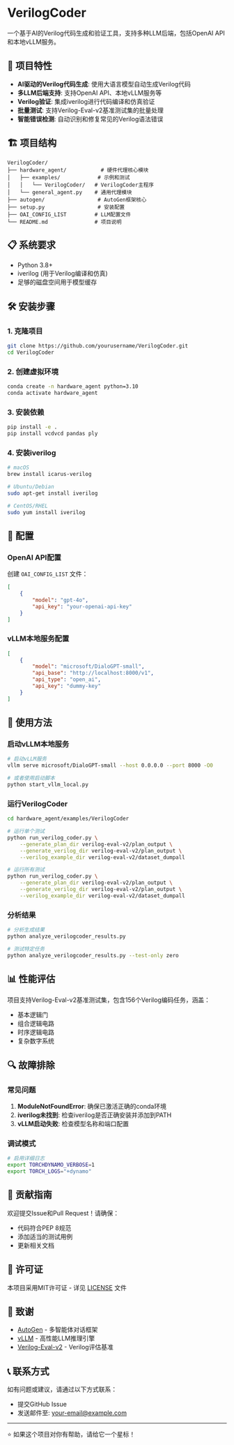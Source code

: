 # VerilogCoder

一个基于AI的Verilog代码生成和验证工具，支持多种LLM后端，包括OpenAI API和本地vLLM服务。

## 🚀 项目特性

- **AI驱动的Verilog代码生成**: 使用大语言模型自动生成Verilog代码
- **多LLM后端支持**: 支持OpenAI API、本地vLLM服务等
- **Verilog验证**: 集成iverilog进行代码编译和仿真验证
- **批量测试**: 支持Verilog-Eval-v2基准测试集的批量处理
- **智能错误检测**: 自动识别和修复常见的Verilog语法错误

## 🏗️ 项目结构

```
VerilogCoder/
├── hardware_agent/           # 硬件代理核心模块
│   ├── examples/            # 示例和测试
│   │   └── VerilogCoder/   # VerilogCoder主程序
│   └── general_agent.py    # 通用代理模块
├── autogen/                 # AutoGen框架核心
├── setup.py                 # 安装配置
├── OAI_CONFIG_LIST         # LLM配置文件
└── README.md               # 项目说明
```

## 📋 系统要求

- Python 3.8+
- iverilog (用于Verilog编译和仿真)
- 足够的磁盘空间用于模型缓存

## 🛠️ 安装步骤

### 1. 克隆项目
```bash
git clone https://github.com/yourusername/VerilogCoder.git
cd VerilogCoder
```

### 2. 创建虚拟环境
```bash
conda create -n hardware_agent python=3.10
conda activate hardware_agent
```

### 3. 安装依赖
```bash
pip install -e .
pip install vcdvcd pandas ply
```

### 4. 安装iverilog
```bash
# macOS
brew install icarus-verilog

# Ubuntu/Debian
sudo apt-get install iverilog

# CentOS/RHEL
sudo yum install iverilog
```

## 🔧 配置

### OpenAI API配置
创建 `OAI_CONFIG_LIST` 文件：
```json
[
    {
        "model": "gpt-4o",
        "api_key": "your-openai-api-key"
    }
]
```

### vLLM本地服务配置
```json
[
    {
        "model": "microsoft/DialoGPT-small",
        "api_base": "http://localhost:8000/v1",
        "api_type": "open_ai",
        "api_key": "dummy-key"
    }
]
```

## 🚀 使用方法

### 启动vLLM本地服务
```bash
# 启动vLLM服务
vllm serve microsoft/DialoGPT-small --host 0.0.0.0 --port 8000 -O0

# 或者使用启动脚本
python start_vllm_local.py
```

### 运行VerilogCoder
```bash
cd hardware_agent/examples/VerilogCoder

# 运行单个测试
python run_verilog_coder.py \
    --generate_plan_dir verilog-eval-v2/plan_output \
    --generate_verilog_dir verilog-eval-v2/plan_output \
    --verilog_example_dir verilog-eval-v2/dataset_dumpall

# 运行所有测试
python run_verilog_coder.py \
    --generate_plan_dir verilog-eval-v2/plan_output \
    --generate_verilog_dir verilog-eval-v2/plan_output \
    --verilog_example_dir verilog-eval-v2/dataset_dumpall
```

### 分析结果
```bash
# 分析生成结果
python analyze_verilogcoder_results.py

# 测试特定任务
python analyze_verilogcoder_results.py --test-only zero
```

## 📊 性能评估

项目支持Verilog-Eval-v2基准测试集，包含156个Verilog编码任务，涵盖：
- 基本逻辑门
- 组合逻辑电路
- 时序逻辑电路
- 复杂数字系统

## 🔍 故障排除

### 常见问题

1. **ModuleNotFoundError**: 确保已激活正确的conda环境
2. **iverilog未找到**: 检查iverilog是否正确安装并添加到PATH
3. **vLLM启动失败**: 检查模型名称和端口配置

### 调试模式
```bash
# 启用详细日志
export TORCHDYNAMO_VERBOSE=1
export TORCH_LOGS="+dynamo"
```

## 🤝 贡献指南

欢迎提交Issue和Pull Request！请确保：
- 代码符合PEP 8规范
- 添加适当的测试用例
- 更新相关文档

## 📄 许可证

本项目采用MIT许可证 - 详见 [LICENSE](LICENSE) 文件

## 🙏 致谢

- [AutoGen](https://github.com/microsoft/autogen) - 多智能体对话框架
- [vLLM](https://github.com/vllm-project/vllm) - 高性能LLM推理引擎
- [Verilog-Eval-v2](https://github.com/NVlabs/verilog-eval) - Verilog评估基准

## 📞 联系方式

如有问题或建议，请通过以下方式联系：
- 提交GitHub Issue
- 发送邮件至: your-email@example.com

---

⭐ 如果这个项目对你有帮助，请给它一个星标！

